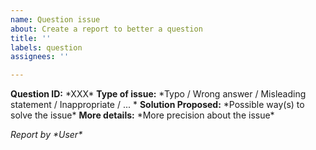 ```yaml
---
name: Question issue
about: Create a report to better a question
title: ''
labels: question
assignees: ''

---
```


**Question ID:** \*XXX\*
**Type of issue:** \*Typo / Wrong answer / Misleading statement / Inappropriate / ... \*
**Solution Proposed:** \*Possible way(s) to solve the issue\*
**More details:** \*More precision about the issue\*

*Report by \*User\**
